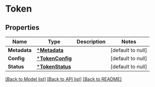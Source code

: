 # Token

## Properties
Name | Type | Description | Notes
------------ | ------------- | ------------- | -------------
**Metadata** | [***Metadata**](Metadata.md) |  | [default to null]
**Config** | [***TokenConfig**](TokenConfig.md) |  | [default to null]
**Status** | [***TokenStatus**](TokenStatus.md) |  | [default to null]

[[Back to Model list]](../README.md#documentation-for-models) [[Back to API list]](../README.md#documentation-for-api-endpoints) [[Back to README]](../README.md)



